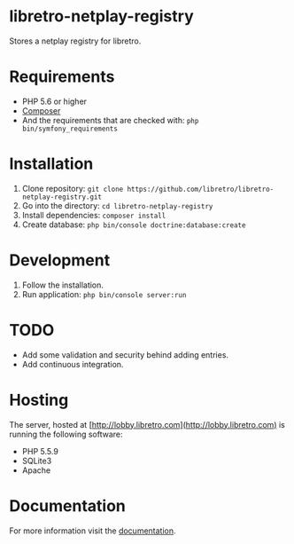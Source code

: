 libretro-netplay-registry
=========================

Stores a netplay registry for libretro.

# Requirements

* PHP 5.6 or higher
* [Composer](https://getcomposer.org/download/)
* And the requirements that are checked with: `php bin/symfony_requirements`

# Installation

1. Clone repository: `git clone https://github.com/libretro/libretro-netplay-registry.git`
2. Go into the directory: `cd libretro-netplay-registry`
3. Install dependencies: `composer install`
4. Create database: `php bin/console doctrine:database:create`

# Development

1. Follow the installation.
2. Run application: `php bin/console server:run`

# TODO

* Add some validation and security behind adding entries.
* Add continuous integration.

# Hosting

The server, hosted at [http://lobby.libretro.com](http://lobby.libretro.com) is running the following software:

* PHP 5.5.9
* SQLite3
* Apache

# Documentation

For more information visit the [documentation](./src/AppBundle/Resources/doc/index.rst).

